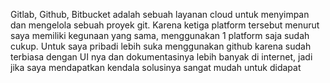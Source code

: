 Gitlab, Github, Bitbucket adalah sebuah layanan cloud untuk menyimpan dan mengelola sebuah proyek git. 
Karena ketiga platform tersebut menurut saya memiliki kegunaan yang sama, menggunakan 1 platform saja sudah cukup.
Untuk saya pribadi lebih suka menggunakan github karena sudah terbiasa dengan UI nya dan dokumentasinya lebih banyak di internet, jadi jika saya mendapatkan kendala solusinya sangat mudah untuk didapat

